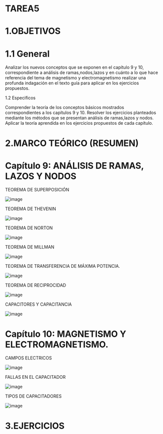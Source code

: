 # TAREA5

# 1.OBJETIVOS

# 1.1 General

Analizar los nuevos conceptos que se exponen en el capítulo 9 y 10, correspondiente a análisis de ramas,nodos,lazos y en cuánto a lo que hace referencia del tema de magnetismo y electromagnetismo realizar una profunda indagación en el texto guía para aplicar en los ejercicios propuestos.

1.2 Especificos

Comprender la teoría de los conceptos básicos mostrados correspondientes a los capítulos 9 y 10.
Resolver los ejercicios planteados mediante los métodos que se presentan análisis de ramas,lazos y nodos.
Aplicar la teoría aprendida en los ejercicios propuestos de cada capítulo.

# 2.MARCO TEÓRICO (RESUMEN)

# Capítulo 9: ANÁLISIS DE RAMAS, LAZOS Y NODOS

TEOREMA DE SUPERPOSICIÓN

![image](https://user-images.githubusercontent.com/116813369/208825559-a6e8d619-dad7-4428-9f2d-016e671e151b.png)

TEOREMA DE THEVENIN

![image](https://user-images.githubusercontent.com/116813369/208825580-e5b6e6e5-270b-47c9-ae57-f54989a1abb7.png)

TEOREMA DE NORTON

![image](https://user-images.githubusercontent.com/116813369/208825593-0de63a3d-69f4-4daf-bfcf-7832be812d85.png)

TEOREMA DE MILLMAN

![image](https://user-images.githubusercontent.com/116813369/208825610-08598343-62db-4bf0-8502-3935dde574e8.png)

TEOREMA DE TRANSFERENCIA DE MÁXIMA POTENCIA.

![image](https://user-images.githubusercontent.com/116813369/208825630-a6ce0004-ae54-44db-9cdf-6d9b216e2921.png)

TEOREMA DE RECIPROCIDAD

![image](https://user-images.githubusercontent.com/116813369/208825641-75371b64-f875-4184-a74a-b7027eaa6d01.png)

CAPACITORES Y CAPACITANCIA

![image](https://user-images.githubusercontent.com/116813369/208825669-458d47c3-7bdc-409e-bcec-790a88dfbfe1.png)

# Capítulo 10: MAGNETISMO Y ELECTROMAGNETISMO.

CAMPOS ELECTRICOS

![image](https://user-images.githubusercontent.com/116813369/208825696-493d459b-9d38-45f7-8808-3d2f7ceee477.png)

FALLAS EN EL CAPACITADOR

![image](https://user-images.githubusercontent.com/116813369/208825711-58dcd533-2db6-498c-a345-150e9e18490c.png)

TIPOS DE CAPACITADORES

![image](https://user-images.githubusercontent.com/116813369/208825724-6e9e317f-5319-4bfa-bc0d-d1c55ddda531.png)

# 3.EJERCICIOS
